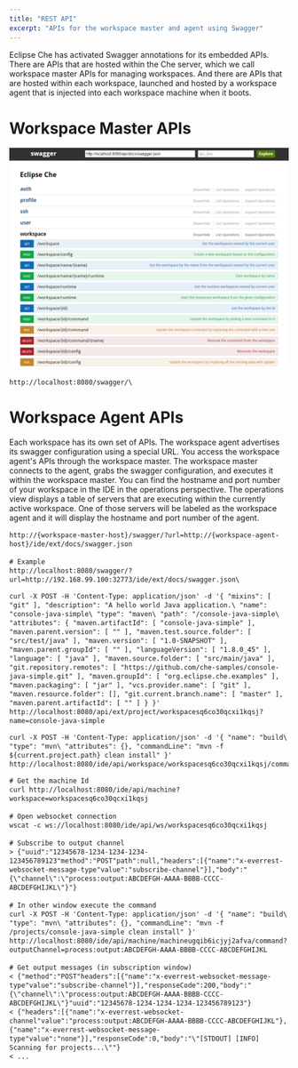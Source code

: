 ```yaml
---
title: "REST API"
excerpt: "APIs for the workspace master and agent using Swagger"
---
```

Eclipse Che has activated Swagger annotations for its embedded APIs. There are APIs that are hosted within the Che server, which we call workspace master APIs for managing workspaces. And there are APIs that are hosted within each workspace, launched and hosted by a workspace agent that is injected into each workspace machine when it boots.  
# Workspace Master APIs  

![Swagger.PNG](images/Swagger.PNG)

```http  
http://localhost:8080/swagger/\
```

# Workspace Agent APIs  
Each workspace has its own set of APIs. The workspace agent advertises its swagger configuration using a special URL. You access the workspace agent's APIs through the workspace master. The workspace master connects to the agent, grabs the swagger configuration, and executes it within the workspace master.  You can find the hostname and port number of your workspace in the IDE in the operations perspective. The operations view displays a table of servers that are executing within the currently active workspace. One of those servers will be labeled as the workspace agent and it will display the hostname and port number of the agent.
```text  
http://{workspace-master-host}/swagger/?url=http://{workspace-agent-host}/ide/ext/docs/swagger.json

# Example 
http://localhost:8080/swagger/?url=http://192.168.99.100:32773/ide/ext/docs/swagger.json\
```

```shell  
curl -X POST -H 'Content-Type: application/json' -d '{ "mixins": [ "git" ], "description": "A hello world Java application.\ "name": "console-java-simple\ "type": "maven\ "path": "/console-java-simple\ "attributes": { "maven.artifactId": [ "console-java-simple" ], "maven.parent.version": [ "" ], "maven.test.source.folder": [ "src/test/java" ], "maven.version": [ "1.0-SNAPSHOT" ], "maven.parent.groupId": [ "" ], "languageVersion": [ "1.8.0_45" ], "language": [ "java" ], "maven.source.folder": [ "src/main/java" ], "git.repository.remotes": [ "https://github.com/che-samples/console-java-simple.git" ], "maven.groupId": [ "org.eclipse.che.examples" ], "maven.packaging": [ "jar" ], "vcs.provider.name": [ "git" ], "maven.resource.folder": [], "git.current.branch.name": [ "master" ], "maven.parent.artifactId": [ "" ] } }' http://localhost:8080/api/ext/project/workspacesq6co30qcxi1kqsj?name=console-java-simple
```

```shell  
curl -X POST -H 'Content-Type: application/json' -d '{ "name": "build\ "type": "mvn\ "attributes": {}, "commandLine": "mvn -f ${current.project.path} clean install" }' http://localhost:8080/ide/api/workspace/workspacesq6co30qcxi1kqsj/command
```

```shell  
# Get the machine Id
curl http://localhost:8080/ide/api/machine?workspace=workspacesq6co30qcxi1kqsj

# Open websocket connection
wscat -c ws://localhost:8080/ide/api/ws/workspacesq6co30qcxi1kqsj

# Subscribe to output channel
> {"uuid":"12345678-1234-1234-1234-123456789123"method":"POST"path":null,"headers":[{"name":"x-everrest-websocket-message-type"value":"subscribe-channel"}],"body":"{\"channel\":\"process:output:ABCDEFGH-AAAA-BBBB-CCCC-ABCDEFGHIJKL\"}"}

# In other window execute the command
curl -X POST -H 'Content-Type: application/json' -d '{ "name": "build\ "type": "mvn\ "attributes": {}, "commandLine": "mvn -f /projects/console-java-simple clean install" }' http://localhost:8080/ide/api/machine/machineugqib6icjyj2afva/command?outputChannel=process:output:ABCDEFGH-AAAA-BBBB-CCCC-ABCDEFGHIJKL

# Get output messages (in subscription window)
< {"method":"POST"headers":[{"name":"x-everrest-websocket-message-type"value":"subscribe-channel"}],"responseCode":200,"body":"{\"channel\":\"process:output:ABCDEFGH-AAAA-BBBB-CCCC-ABCDEFGHIJKL\"}"uuid":"12345678-1234-1234-1234-123456789123"}
< {"headers":[{"name":"x-everrest-websocket-channel"value":"process:output:ABCDEFGH-AAAA-BBBB-CCCC-ABCDEFGHIJKL"},{"name":"x-everrest-websocket-message-type"value":"none"}],"responseCode":0,"body":"\"[STDOUT] [INFO] Scanning for projects...\""}
< ...
```

